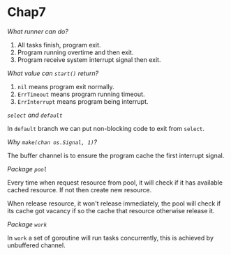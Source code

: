 # Chap7

*What runner can do?*

1. All tasks finish, program exit.
2. Program running overtime and then exit.
3. Program receive system interrupt signal then exit.

*What value can `start()` return?*

1. `nil` means program exit normally.
2. `ErrTimeout` means program running timeout.
3. `ErrInterrupt` means program being interrupt.

*`select` and `default`*

In `default` branch we can put non-blocking code to exit from `select`.

*Why `make(chan os.Signal, 1)`?*

The buffer channel is to ensure the program cache the first interrupt signal.

*Package `pool`*

Every time when request resource from pool, it will check if it has available cached resource. If not then create new
resource.

When release resource, it won't release immediately, the pool will check if its cache got vacancy if so the cache that
resource otherwise release it.

*Package `work`*

In `work` a set of goroutine will run tasks concurrently, this is achieved by unbuffered channel.
